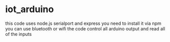 # iot_arduino
this code uses node.js serialport and express 
you need to install it via npm
you can use bluetooth or wifi the code control all arduino output
and read all of the inputs
